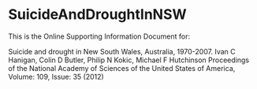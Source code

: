 SuicideAndDroughtInNSW
======================

This is the Online Supporting Information Document for:

Suicide and drought in New South Wales, Australia, 1970-2007.
Ivan C Hanigan, Colin D Butler, Philip N Kokic, Michael F Hutchinson
Proceedings of the National Academy of Sciences of the United States of America, Volume: 109, Issue: 35 (2012)

